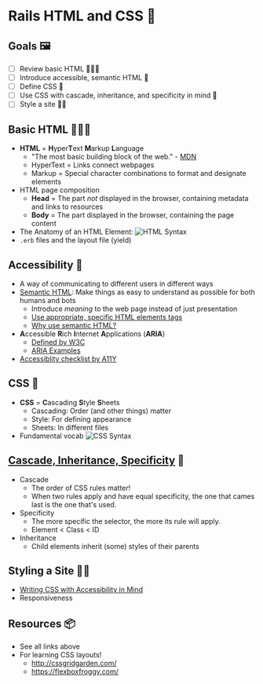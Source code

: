 # Rails HTML and CSS 🧩

## Goals 🖼

- [ ] Review basic HTML 🤹🏻‍♂️
- [ ] Introduce accessible, semantic HTML 🦾
- [ ] Define CSS 🎩
- [ ] Use CSS with cascade, inheritance, and specificity in mind 🔬
- [ ] Style a site 🕺🏿

## Basic HTML 🤹🏻‍♂️

- **HTML** = **H**yper**T**ext **M**arkup **L**anguage
  - "The most basic building block of the web." - [MDN](https://developer.mozilla.org/en-US/docs/Web/HTML)
  - HyperText = Links connect webpages
  - Markup = Special character combinations to format and designate elements
- HTML page composition
  - **Head** = The part _not_ displayed in the browser, containing metadata and links to resources
  - **Body** = The part displayed in the browser, containing the page content
- The Anatomy of an HTML Element:
![HTML Syntax](./html-syntax.svg)
- `.erb` files and the layout file (yield)

## Accessibility 🦾

- A way of communicating to different users in different ways
- [Semantic HTML](https://marksheet.io/html-semantics.html): Make things as easy to understand as possible for both humans and bots
  - Introduce _meaning_ to the web page instead of just presentation
  - [Use appropriate, specific HTML elements tags](https://www.semrush.com/blog/semantic-html5-guide/)
  - [Why use semantic HTML?](https://www.lifewire.com/why-use-semantic-html-3468271)
- **A**ccessible **R**ich **I**nternet **A**pplications (**ARIA**)
  - [Defined by W3C](https://www.w3.org/WAI/PF/aria/states_and_properties)
  - [ARIA Examples](http://heydonworks.com/practical_aria_examples/)
- [Accessiblity checklist by A11Y](https://a11yproject.com/checklist/)

## CSS 🎩

- **CSS** = **C**ascading **S**tyle **S**heets
  - Cascading: Order (and other things) matter
  - Style: For defining appearance
  - Sheets: In different files
- Fundamental vocab
![CSS Syntax](./css-syntax.png)

## [Cascade, Inheritance, Specificity](https://developer.mozilla.org/en-US/docs/Learn/CSS/Building_blocks/Cascade_and_inheritance) 🔬

- Cascade
  - The order of CSS rules matter!
  - When two rules apply and have equal specificity, the one that cames last is the one that's used.
- Specificity
  - The more specific the selector, the more its rule will apply.
  - Element < Class < ID
- Inheritance
  - Child elements inherit (some) styles of their parents

## Styling a Site 🕺🏿

- [Writing CSS with Accessibility in Mind](https://medium.com/@matuzo/writing-css-with-accessibility-in-mind-8514a0007939)
- Responsiveness

## Resources 📦

- See all links above
- For learning CSS layouts!
  - http://cssgridgarden.com/
  - https://flexboxfroggy.com/
